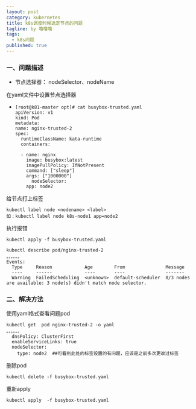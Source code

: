```yaml
---
layout: post
category: kubernetes
title: k8s调度时候选定节点的问题
tagline: by 噜噜噜
tags: 
  - k8s问题
published: true
---
```




<!--more-->

### 一、问题描述

- 节点选择器： nodeSelector、nodeName

在yaml文件中设置节点选择器

  - ```
    [root@k81-master opt]# cat busybox-trusted.yaml
    apiVersion: v1
    kind: Pod
    metadata:
    name: nginx-trusted-2
    spec:
      runtimeClassName: kata-runtime
      containers:
    
      - name: nginx
        image: busybox:latest
        imagePullPolicy: IfNotPresent
        command: ["sleep"]
        args: ["1000000"]
          nodeSelector:
        app: node2
    ```
    
    

给节点打上标签

```
kubectl label node <nodename> <label>
如：kubectl label node k8s-node1 app=node2
```

执行报错

```
kubectl apply -f busybox-trusted.yaml
```

```
kubectl describe pod/nginx-trusted-2
。。。。。。
Events:
  Type     Reason            Age        From               Message
  ----     ------            ----       ----               -------
  Warning  FailedScheduling  <unknown>  default-scheduler  0/3 nodes are available: 3 node(s) didn't match node selector.
```

### 二、解决方法

使用yaml格式查看问题pod

```
kubectl get  pod nginx-trusted-2 -o yaml
。。。。。。
  dnsPolicy: ClusterFirst
  enableServiceLinks: true
  nodeSelector:
    type: node2  ##可看到此处的标签设置的有问题，应该是之前多次更改过标签
```

删除pod

```
kubectl delete -f busybox-trusted.yaml
```

重新apply

```
kubectl apply  -f busybox-trusted.yaml
```

